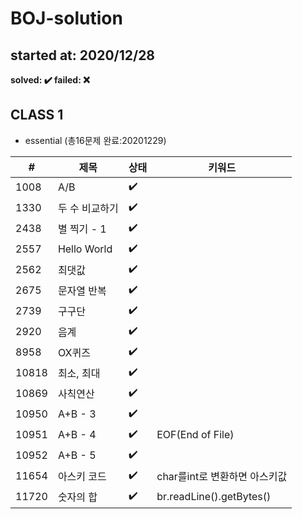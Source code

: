 # BOJ-solution
## started at: 2020/12/28

<b>solved: :heavy_check_mark:  failed: :x: </b>
## CLASS 1

- essential (총16문제 완료:20201229)

|#|제목|상태|키워드|
|----|------------------|------------------|---|
|1008|A/B               |:heavy_check_mark:|
|1330|두 수 비교하기     |:heavy_check_mark:|
|2438|별 찍기 - 1        |:heavy_check_mark:|
|2557|Hello World       |:heavy_check_mark:|
|2562|최댓값|:heavy_check_mark:|
|2675|문자열 반복|:heavy_check_mark:|
|2739|구구단|:heavy_check_mark:|
|2920|음계|:heavy_check_mark:|
|8958|OX퀴즈|:heavy_check_mark:|
|10818|최소, 최대|:heavy_check_mark:|
|10869|사칙연산|:heavy_check_mark:|
|10950|A+B - 3|:heavy_check_mark:|
|10951|A+B - 4|:heavy_check_mark:|EOF(End of File)|
|10952|A+B - 5|:heavy_check_mark:|
|11654|아스키 코드|:heavy_check_mark:|char를int로 변환하면 아스키값|
|11720|숫자의 합|:heavy_check_mark:|br.readLine().getBytes()|

